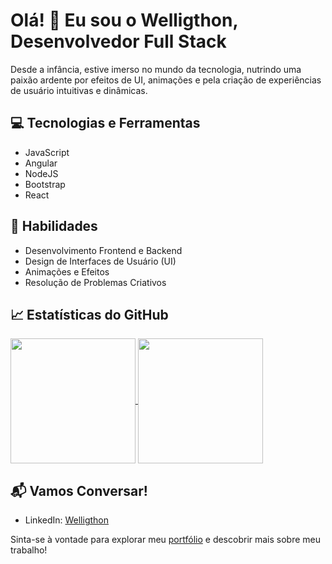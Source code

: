 # Olá! 👋 Eu sou o Welligthon, Desenvolvedor Full Stack

Desde a infância, estive imerso no mundo da tecnologia, nutrindo uma paixão ardente por efeitos de UI, animações e pela criação de experiências de usuário intuitivas e dinâmicas.

## 💻 Tecnologias e Ferramentas
- JavaScript
- Angular
- NodeJS
- Bootstrap
- React

## 🌟 Habilidades
- Desenvolvimento Frontend e Backend
- Design de Interfaces de Usuário (UI)
- Animações e Efeitos
- Resolução de Problemas Criativos

## 📈 Estatísticas do GitHub
<a href="https://github.com/WelligthonDarlan">
  <img height=200 align="center" src="https://github-readme-stats.vercel.app/api?username=WelligthonDarlan&show_icons=true&theme=aura&layout=compact&langs_count=8&card_width=320&locale=pt-br&bg_color=DEG,1A1B27,0D1117&border_color=FF652F&icon_color=FF652F&rank_icon=github" />
</a>
<a href="https://github.com/WelligthonDarlan">
  <img height=200 align="center" src="https://github-readme-stats.vercel.app/api/top-langs?username=WelligthonDarlan&show_icons=true&theme=aura&layout=donut&langs_count=8&card_width=320&locale=pt-br&bg_color=DEG,1A1B27,0D1117&border_color=FF652F" />
</a>


## 📬 Vamos Conversar!

- LinkedIn: [Welligthon](https://www.linkedin.com/in/welligthon-paluchowski/)

Sinta-se à vontade para explorar meu [portfólio](https://welligthon.com/) e descobrir mais sobre meu trabalho!
